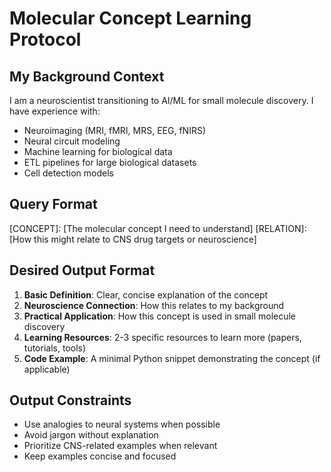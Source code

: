 # Molecular Concept Learning Protocol

## My Background Context
I am a neuroscientist transitioning to AI/ML for small molecule discovery. I have experience with:
- Neuroimaging (MRI, fMRI, MRS, EEG, fNIRS) 
- Neural circuit modeling
- Machine learning for biological data
- ETL pipelines for large biological datasets
- Cell detection models

## Query Format
[CONCEPT]: [The molecular concept I need to understand]
[RELATION]: [How this might relate to CNS drug targets or neuroscience]

## Desired Output Format
1. **Basic Definition**: Clear, concise explanation of the concept
2. **Neuroscience Connection**: How this relates to my background
3. **Practical Application**: How this concept is used in small molecule discovery
4. **Learning Resources**: 2-3 specific resources to learn more (papers, tutorials, tools)
5. **Code Example**: A minimal Python snippet demonstrating the concept (if applicable)

## Output Constraints
- Use analogies to neural systems when possible
- Avoid jargon without explanation
- Prioritize CNS-related examples when relevant
- Keep examples concise and focused